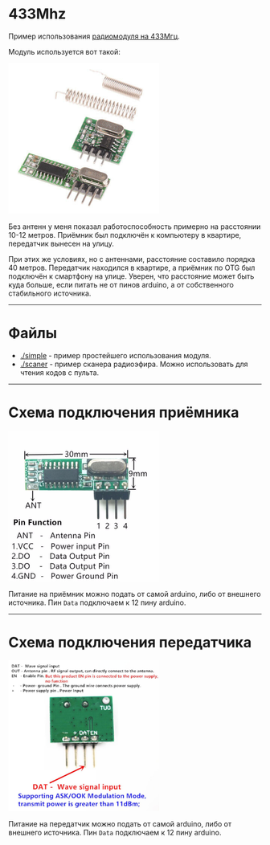 # 433Mhz

Пример использования [радиомодуля на 433Мгц](https://aliexpress.ru/item/32840951211.html).

Модуль используется вот такой:

<img src="./module.jpg" width="300" height="300"/>

Без антенн у меня показал работоспособность примерно на расстоянии 10-12 метров. Приёмник был подключён к компьютеру в квартире, передатчик вынесен на улицу.

При этих же условиях, но с антеннами, расстояние составило порядка 40 метров. Передатчик находился в квартире, а приёмник по OTG был подключён к смартфону на улице. Уверен, что расстояние может быть куда больше, если питать не от пинов arduino, а от собственного стабильного источника.
- - -
# Файлы

- [./simple](./simple) - пример простейшего использования модуля.
- [./scaner](./scaner) - пример сканера радиоэфира. Можно использовать для чтения кодов с пульта.

- - -
# Схема подключения приёмника

<img src="./simple/rx/pins.jpg" width="300" height="300"/>

Питание на приёмник можно подать от самой arduino, либо от внешнего источника. Пин `Data` подключаем к 12 пину arduino.
- - -
# Схема подключения передатчика

<img src="./simple/tx/pins.jpg" width="300" height="300"/>

Питание на передатчик можно подать от самой arduino, либо от внешнего источника. Пин `Data` подключаем к 12 пину arduino.